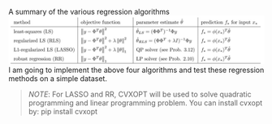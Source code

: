 A summary of the various regression algorithms 
![regression_summeary](regression_summary.jpg)
I am going to implement the above four algorithms and test these regression methods on a simple dataset. 

> *NOTE*: 
For LASSO and RR, CVXOPT will be used to solve quadratic programming and linear programming problem. You can install cvxopt by: pip install cvxopt